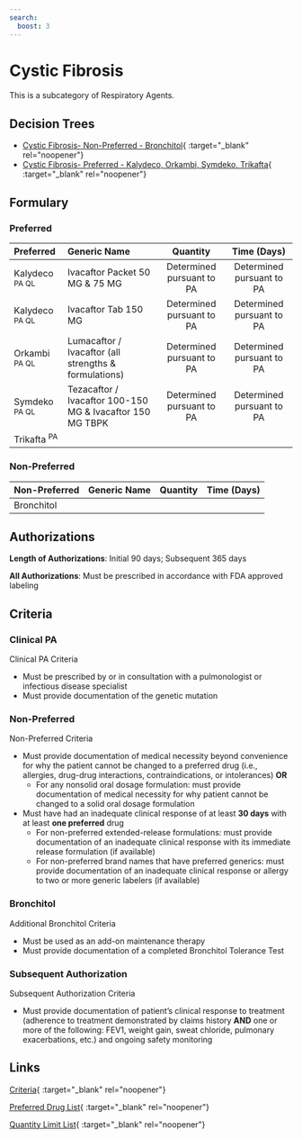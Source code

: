 ```yaml
---
search:
  boost: 3
---
```


# Cystic Fibrosis

This is a subcategory of Respiratory Agents.

## Decision Trees

- [Cystic Fibrosis- Non-Preferred - Bronchitol](https://forms.office.com.mcas.ms/pages/designpagev2.aspx?origin=OfficeDotCom&lang=en-US&route=GroupForms&subpage=design&id=nPhjxpvvj0G9PUHkbAzgaN9UYz8EqmlIs3_TYn4TbXBUNEdPQ1hZVEs0TEdDNjRSSlBFVEk1STZZTSQlQCN0PWcu&topview=Preview){ :target="_blank" rel="noopener"}
- [Cystic Fibrosis- Preferred - Kalydeco, Orkambi, Symdeko, Trikafta](https://forms.office.com.mcas.ms/pages/designpagev2.aspx?origin=OfficeDotCom&lang=en-US&route=GroupForms&subpage=design&id=nPhjxpvvj0G9PUHkbAzgaN9UYz8EqmlIs3_TYn4TbXBUOVI4OFFZUDZQVFdIN1Y0TlpBOExWWEtGUCQlQCN0PWcu&topview=Preview){ :target="_blank" rel="noopener"}

## Formulary

### Preferred

| Preferred                 | Generic Name                                              |         Quantity          |        Time (Days)        |
| :------------------------ | :-------------------------------------------------------- | :-----------------------: | :-----------------------: |
| Kalydeco <sup>PA QL</sup> | Ivacaftor Packet 50 MG & 75 MG                            | Determined pursuant to PA | Determined pursuant to PA |
| Kalydeco <sup>PA QL</sup> | Ivacaftor Tab 150 MG                                      | Determined pursuant to PA | Determined pursuant to PA |
| Orkambi <sup>PA QL</sup>  | Lumacaftor / Ivacaftor (all strengths & formulations)     | Determined pursuant to PA | Determined pursuant to PA |
| Symdeko <sup>PA QL</sup>  | Tezacaftor / Ivacaftor 100-150 MG & Ivacaftor 150 MG TBPK | Determined pursuant to PA | Determined pursuant to PA |
| Trikafta <sup>PA</sup>    |                                                           |                           |                           |

### Non-Preferred

| Non-Preferred | Generic Name | Quantity | Time (Days) |
| :------------ | :----------- | :------: | :---------: |
| Bronchitol    |              |          |             |

## Authorizations

**Length of Authorizations**: Initial 90 days; Subsequent 365 days

**All Authorizations**: Must be prescribed in accordance with FDA approved labeling

## Criteria

### Clinical PA

Clinical PA Criteria

- Must be prescribed by or in consultation with a pulmonologist or infectious disease specialist
- Must provide documentation of the genetic mutation

### Non-Preferred

Non-Preferred Criteria

- Must provide documentation of medical necessity beyond convenience for why the patient cannot be changed to a preferred drug (i.e., allergies, drug-drug interactions, contraindications, or intolerances) **OR**
    - For any nonsolid oral dosage formulation: must provide documentation of medical necessity for why patient cannot be changed to a solid oral dosage formulation
- Must have had an inadequate clinical response of at least **30 days** with at least **one preferred** drug
    - For non-preferred extended-release formulations: must provide documentation of an inadequate clinical response with its immediate release formulation (if available)
    - For non-preferred brand names that have preferred generics: must provide documentation of an inadequate clinical response or allergy to two or more generic labelers (if available)

### Bronchitol

Additional Bronchitol Criteria

- Must be used as an add-on maintenance therapy
- Must provide documentation of a completed Bronchitol Tolerance Test 

### Subsequent Authorization

Subsequent Authorization Criteria

- Must provide documentation of patient’s clinical response to treatment (adherence to
treatment demonstrated by claims history **AND** one or more of the following: FEV1,
weight gain, sweat chloride, pulmonary exacerbations, etc.) and ongoing safety
monitoring 

## Links

[Criteria](https://pharmacy.medicaid.ohio.gov/sites/default/files/20230401_UPDL_Criteria%20_APPROVED.pdf#page=93){ :target="_blank" rel="noopener"}

[Preferred Drug List](https://pharmacy.medicaid.ohio.gov/sites/default/files/20230401_UPDL_v7_Approved.pdf#page=30){ :target="_blank" rel="noopener"}

[Quantity Limit List](https://pharmacy.medicaid.ohio.gov/sites/default/files/20230101_Ohio_Medicaid_Quantity_Document_APPROVED.pdf){ :target="_blank" rel="noopener"}
